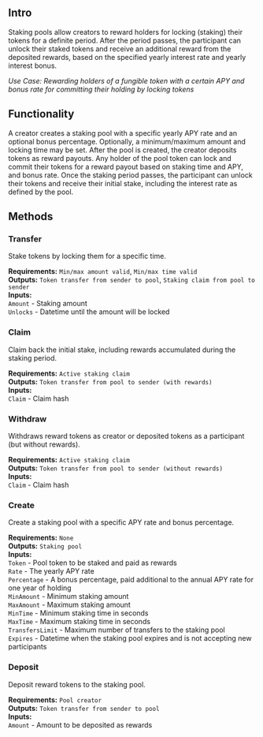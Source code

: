 ## Intro
Staking pools allow creators to reward holders for locking (staking) their tokens for a definite period. After the period passes, the participant can unlock their staked tokens and receive an additional reward from the deposited rewards, based on the specified yearly interest rate and yearly interest bonus.

*Use Case: Rewarding holders of a fungible token with a certain APY and bonus rate for committing their holding by locking tokens*

## Functionality
A creator creates a staking pool with a specific yearly APY rate and an optional bonus percentage. Optionally, a minimum/maximum amount and locking time may be set. After the pool is created, the creator deposits tokens as reward payouts. Any holder of the pool token can lock and commit their tokens for a reward payout based on staking time and APY, and bonus rate. Once the staking period passes, the participant can unlock their tokens and receive their initial stake, including the interest rate as defined by the pool.

## Methods

### Transfer
Stake tokens by locking them for a specific time.

**Requirements:** `Min/max amount valid`, `Min/max time valid`  
**Outputs:** `Token transfer from sender to pool`, `Staking claim from pool to sender`  
**Inputs:**  
`Amount` - Staking amount  
`Unlocks` - Datetime until the amount will be locked  

### Claim
Claim back the initial stake, including rewards accumulated during the staking period.

**Requirements:** `Active staking claim`  
**Outputs:** `Token transfer from pool to sender (with rewards)`  
**Inputs:**  
`Claim` - Claim hash  

### Withdraw
Withdraws reward tokens as creator or deposited tokens as a participant (but without rewards).

**Requirements:** `Active staking claim`  
**Outputs:** `Token transfer from pool to sender (without rewards)`  
**Inputs:**  
`Claim` - Claim hash  

### Create
Create a staking pool with a specific APY rate and bonus percentage.

**Requirements:** `None`  
**Outputs:** `Staking pool`  
**Inputs:**  
`Token` - Pool token to be staked and paid as rewards  
`Rate` - The yearly APY rate  
`Percentage` - A bonus percentage, paid additional to the annual APY rate for one year of holding  
`MinAmount` - Minimum staking amount  
`MaxAmount` - Maximum staking amount  
`MinTime` - Minimum staking time in seconds  
`MaxTime` - Maximum staking time in seconds  
`TransfersLimit` - Maximum number of transfers to the staking pool  
`Expires` - Datetime when the staking pool expires and is not accepting new participants  

### Deposit
Deposit reward tokens to the staking pool.

**Requirements:** `Pool creator`  
**Outputs:** `Token transfer from sender to pool`  
**Inputs:**  
`Amount` - Amount to be deposited as rewards  
